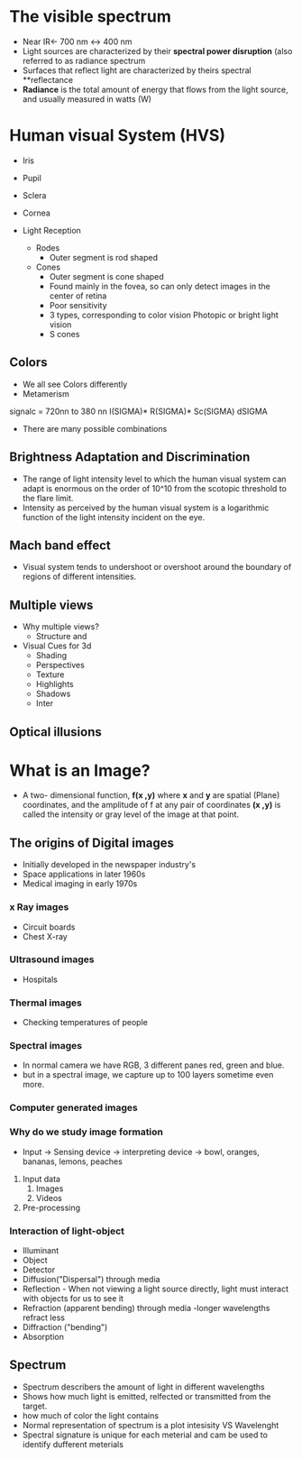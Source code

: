 # The visible spectrum
- Near IR<- 700 nm <-> 400 nm
- Light sources are characterized by their **spectral power disruption** (also referred to as radiance spectrum
- Surfaces that reflect light are characterized by theirs spectral **reflectance 
- **Radiance** is the total amount of energy that flows from the light source, and usually measured in watts (W)


# Human visual System (HVS)
- Iris
- Pupil 
- Sclera
- Cornea

- Light Reception
	- Rodes
		- Outer segment is rod shaped 
	- Cones 
		- Outer segment is cone shaped
		- Found mainly in the fovea, so can only detect images in the center of retina 
		- Poor sensitivity 
		- 3 types, corresponding to color vision Photopic or bright light vision
		- S cones 

## Colors 
- We all see Colors differently 
- Metamerism 

signalc = 720nn to 380 nn I(SIGMA)* R(SIGMA)* Sc(SIGMA) dSIGMA

- There are many possible combinations 

## Brightness Adaptation and Discrimination
- The range of light intensity level to which the human visual system can adapt is enormous on the order of 10^10 from the scotopic threshold to the flare limit.
- Intensity as perceived by the human visual system is a logarithmic function of the light intensity incident on the eye.


## Mach band effect
- Visual system tends to undershoot or overshoot around the boundary of regions of different intensities.


## Multiple views 
- Why multiple views?
	- Structure and
- Visual Cues for 3d
	- Shading 
	- Perspectives 
	- Texture 
	- Highlights
	- Shadows 
	- Inter

## Optical illusions 


# What is an Image?
- A two- dimensional function, **f(x ,y)** where **x** and **y** are spatial (Plane) coordinates, and the amplitude of f at any pair of coordinates **(x ,y)** is called the intensity or gray level of the image at that point. 


## The origins of Digital images
- Initially developed in the newspaper industry's 
- Space applications in later 1960s
- Medical imaging in early 1970s 


### x Ray images 
- Circuit boards
- Chest X-ray 


### Ultrasound images
- Hospitals

### Thermal images
- Checking temperatures of people 

### Spectral images 
- In normal camera we have RGB, 3 different panes red, green and blue.
- but in a spectral image, we capture up to 100 layers sometime even more.


### Computer generated images


### Why do we study image formation 
- Input -> Sensing device -> interpreting device -> bowl, oranges, bananas, lemons, peaches 
1. Input data
	1. Images
	2. Videos
2. Pre-processing

### Interaction of light-object 
- Illuminant 
- Object
- Detector
- Diffusion("Dispersal") through media 
- Reflection - When not viewing a light source directly, light must interact with objects for us to see it 
- Refraction (apparent bending) through media -longer wavelengths refract less 
- Diffraction ("bending")
- Absorption


## Spectrum 
- Spectrum describers the amount of light in different wavelengths 
- Shows how much light is emitted, relfected or transmitted from the target.
- how much of color the light contains 
- Normal representation of spectrum is a plot intesisity VS Wavelenght
- Spectral signature is unique for each meterial and cam be used to identify dufferent meterials 